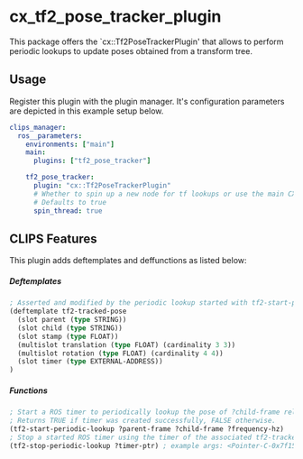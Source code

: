 # cx_tf2_pose_tracker_plugin
This package offers the `cx::Tf2PoseTrackerPlugin' that allows to perform periodic lookups to update poses obtained from a transform tree.

## Usage
Register this plugin with the plugin manager.
It's configuration parameters are depicted in this example setup below.

```yaml
clips_manager:
  ros__parameters:
    environments: ["main"]
    main:
      plugins: ["tf2_pose_tracker"]

    tf2_pose_tracker:
      plugin: "cx::Tf2PoseTrackerPlugin"
      # Whether to spin up a new node for tf lookups or use the main CX node
      # Defaults to true
      spin_thread: true
```

## CLIPS Features
This plugin adds deftemplates and deffunctions as listed below:

##### Deftemplates
```lisp
; Asserted and modified by the periodic lookup started with tf2-start-periodic-lookup.
(deftemplate tf2-tracked-pose
  (slot parent (type STRING))
  (slot child (type STRING))
  (slot stamp (type FLOAT))
  (multislot translation (type FLOAT) (cardinality 3 3))
  (multislot rotation (type FLOAT) (cardinality 4 4))
  (slot timer (type EXTERNAL-ADDRESS))
)
```

##### Functions
```lisp
; Start a ROS timer to periodically lookup the pose of ?child-frame relative to ?parent-frame.
; Returns TRUE if timer was created successfully, FALSE otherwise.
(tf2-start-periodic-lookup ?parent-frame ?child-frame ?frequency-hz)   ; example-args: "map" "base_link" 2.0
; Stop a started ROS timer using the timer of the associated tf2-tracked-pose fact.
(tf2-stop-periodic-lookup ?timer-ptr) ; example args: <Pointer-C-0x7f1550001d20>
```
